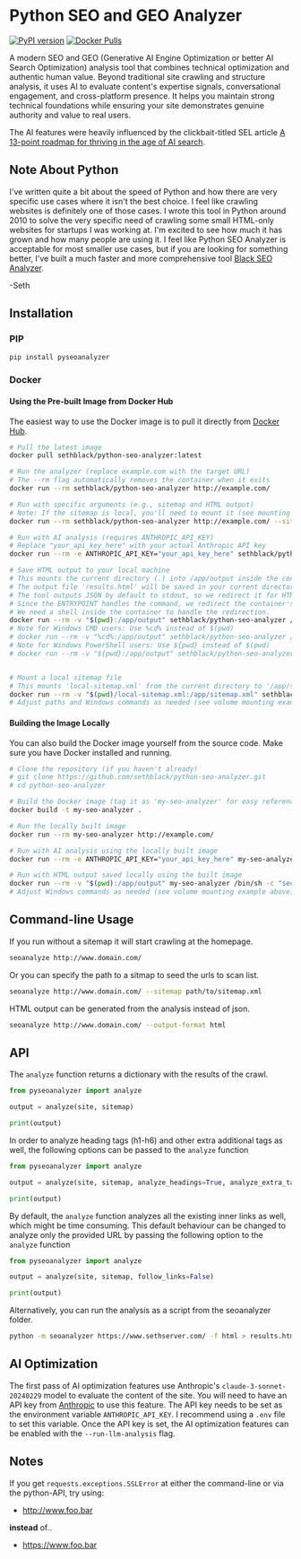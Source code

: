 Python SEO and GEO Analyzer
===========================

[![PyPI version](https://badge.fury.io/py/pyseoanalyzer.svg)](https://badge.fury.io/py/pyseoanalyzer)
[![Docker Pulls](https://img.shields.io/docker/pulls/sethblack/python-seo-analyzer.svg)](https://hub.docker.com/r/sethblack/python-seo-analyzer)

A modern SEO and GEO (Generative AI Engine Optimization or better AI Search Optimization) analysis tool that combines technical optimization and authentic human value. Beyond traditional site crawling and structure analysis, it uses AI to evaluate content's expertise signals, conversational engagement, and cross-platform presence. It helps you maintain strong technical foundations while ensuring your site demonstrates genuine authority and value to real users.

The AI features were heavily influenced by the clickbait-titled SEL article [A 13-point roadmap for thriving in the age of AI search](https://searchengineland.com/seo-roadmap-ai-search-449199).

Note About Python
-----------------

I've written quite a bit about the speed of Python and how there are very specific use cases where it isn't the best choice. I feel like crawling websites is definitely one of those cases. I wrote this tool in Python around 2010 to solve the very specific need of crawling some small HTML-only websites for startups I was working at. I'm excited to see how much it has grown and how many people are using it. I feel like Python SEO Analyzer is acceptable for most smaller use cases, but if you are looking for something better, I've built a much faster and more comprehensive tool [Black SEO Analyzer](https://github.com/sethblack/black-seo-analyzer).

-Seth

Installation
------------

### PIP

```
pip install pyseoanalyzer
```

### Docker

#### Using the Pre-built Image from Docker Hub

The easiest way to use the Docker image is to pull it directly from [Docker Hub](https://hub.docker.com/r/sethblack/python-seo-analyzer).

```bash
# Pull the latest image
docker pull sethblack/python-seo-analyzer:latest

# Run the analyzer (replace example.com with the target URL)
# The --rm flag automatically removes the container when it exits
docker run --rm sethblack/python-seo-analyzer http://example.com/

# Run with specific arguments (e.g., sitemap and HTML output)
# Note: If the sitemap is local, you'll need to mount it (see mounting example below)
docker run --rm sethblack/python-seo-analyzer http://example.com/ --sitemap /path/inside/container/sitemap.xml --output-format html

# Run with AI analysis (requires ANTHROPIC_API_KEY)
# Replace "your_api_key_here" with your actual Anthropic API key
docker run --rm -e ANTHROPIC_API_KEY="your_api_key_here" sethblack/python-seo-analyzer http://example.com/ --run-llm-analysis

# Save HTML output to your local machine
# This mounts the current directory (.) into /app/output inside the container.
# The output file 'results.html' will be saved in your current directory.
# The tool outputs JSON by default to stdout, so we redirect it for HTML.
# Since the ENTRYPOINT handles the command, we redirect the container's stdout.
# We need a shell inside the container to handle the redirection.
docker run --rm -v "$(pwd):/app/output" sethblack/python-seo-analyzer /bin/sh -c "seoanalyze http://example.com/ --output-format html > /app/output/results.html"
# Note for Windows CMD users: Use %cd% instead of $(pwd)
# docker run --rm -v "%cd%:/app/output" sethblack/python-seo-analyzer /bin/sh -c "seoanalyze http://example.com/ --output-format html > /app/output/results.html"
# Note for Windows PowerShell users: Use ${pwd} instead of $(pwd)
# docker run --rm -v "${pwd}:/app/output" sethblack/python-seo-analyzer /bin/sh -c "seoanalyze http://example.com/ --output-format html > /app/output/results.html"


# Mount a local sitemap file
# This mounts 'local-sitemap.xml' from the current directory to '/app/sitemap.xml' inside the container
docker run --rm -v "$(pwd)/local-sitemap.xml:/app/sitemap.xml" sethblack/python-seo-analyzer http://example.com/ --sitemap /app/sitemap.xml
# Adjust paths and Windows commands as needed (see volume mounting example above)

```

#### Building the Image Locally

You can also build the Docker image yourself from the source code. Make sure you have Docker installed and running.

```bash
# Clone the repository (if you haven't already)
# git clone https://github.com/sethblack/python-seo-analyzer.git
# cd python-seo-analyzer

# Build the Docker image (tag it as 'my-seo-analyzer' for easy reference)
docker build -t my-seo-analyzer .

# Run the locally built image
docker run --rm my-seo-analyzer http://example.com/

# Run with AI analysis using the locally built image
docker run --rm -e ANTHROPIC_API_KEY="your_api_key_here" my-seo-analyzer http://example.com/ --run-llm-analysis

# Run with HTML output saved locally using the built image
docker run --rm -v "$(pwd):/app/output" my-seo-analyzer /bin/sh -c "seoanalyze http://example.com/ --output-format html > /app/output/results.html"
# Adjust Windows commands as needed (see volume mounting example above)
```

Command-line Usage
------------------

If you run without a sitemap it will start crawling at the homepage.

```sh
seoanalyze http://www.domain.com/
```

Or you can specify the path to a sitmap to seed the urls to scan list.

```sh
seoanalyze http://www.domain.com/ --sitemap path/to/sitemap.xml
```

HTML output can be generated from the analysis instead of json.

```sh
seoanalyze http://www.domain.com/ --output-format html
```

API
---

The `analyze` function returns a dictionary with the results of the crawl.

```python
from pyseoanalyzer import analyze

output = analyze(site, sitemap)

print(output)
```

In order to analyze heading tags (h1-h6) and other extra additional tags as well, the following options can be passed to the `analyze` function
```python
from pyseoanalyzer import analyze

output = analyze(site, sitemap, analyze_headings=True, analyze_extra_tags=True)

print(output)
```

By default, the `analyze` function analyzes all the existing inner links as well, which might be time consuming.
This default behaviour can be changed to analyze only the provided URL by passing the following option to the `analyze` function
```python
from pyseoanalyzer import analyze

output = analyze(site, sitemap, follow_links=False)

print(output)
```

Alternatively, you can run the analysis as a script from the seoanalyzer folder.

```sh
python -m seoanalyzer https://www.sethserver.com/ -f html > results.html
```

AI Optimization
---------------

The first pass of AI optimization features use Anthropic's `claude-3-sonnet-20240229` model to evaluate the content of the site. You will need to have an API key from [Anthropic](https://www.anthropic.com/) to use this feature. The API key needs to be set as the environment variable `ANTHROPIC_API_KEY`. I recommend using a `.env` file to set this variable. Once the API key is set, the AI optimization features can be enabled with the `--run-llm-analysis` flag.

Notes
-----

If you get `requests.exceptions.SSLError` at either the command-line or via the python-API, try using:
 - http://www.foo.bar
 
 **instead** of..
 
 -  https://www.foo.bar
